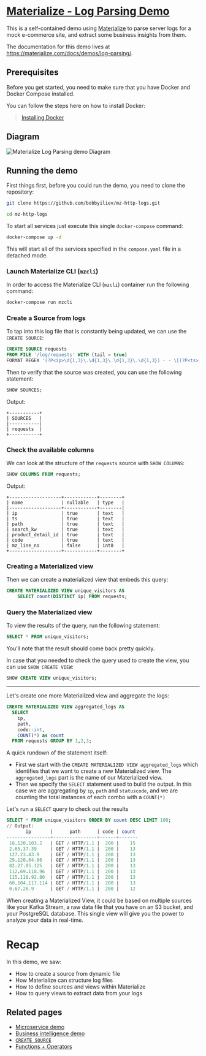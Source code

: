 # [Materialize - Log Parsing Demo](https://materialize.com/docs/demos/log-parsing/)

This is a self-contained demo using [Materialize](https://materialize.com) to parse server logs for a mock e-commerce site, and extract some business insights from them.

The documentation for this demo lives at <https://materialize.com/docs/demos/log-parsing/>.

## Prerequisites

Before you get started, you need to make sure that you have Docker and Docker Compose installed.

You can follow the steps here on how to install Docker:

> [Installing Docker](https://materialize.com/docs/third-party/docker/)

## Diagram

![Materialize Log Parsing demo Diagram](https://materialize.com/docs/images/demos/log_parsing_architecture_diagram.png)

## Running the demo

First things first, before you could run the demo, you need to clone the repository:

```bash
git clone https://github.com/bobbyiliev/mz-http-logs.git

cd mz-http-logs
```

To start all services just execute this single `docker-compose` command:

```bash
docker-compose up -d
```

This will start all of the services specified in the `compose.yaml` file in a detached mode.

### Launch Materialize CLI (`mzcli`)

In order to access the Materialize CLI (`mzcli`) container run the following command:

```bash
docker-compose run mzcli
```

### Create a Source from logs

To tap into this log file that is constantly being updated, we can use the `CREATE SOURCE`:

```sql
CREATE SOURCE requests
FROM FILE '/log/requests' WITH (tail = true)
FORMAT REGEX '(?P<ip>\d{1,3}\.\d{1,3}\.\d{1,3}\.\d{1,3}) - - \[(?P<ts>[^]]+)\] "(?P<path>(?:GET /search/\?kw=(?P<search_kw>[^ ]*) HTTP/\d\.\d)|(?:GET /detail/(?P<product_detail_id>[a-zA-Z0-9]+) HTTP/\d\.\d)|(?:[^"]+))" (?P<code>\d{3}) -';
```

Then to verify that the source was created, you can use the following statement:

```sql
SHOW SOURCES;
```

Output:

```
+-----------+
| SOURCES   |
|-----------|
| requests  |
+-----------+
```

### Check the available columns

We can look at the structure of the `requests` source with `SHOW COLUMNS`:

```sql
SHOW COLUMNS FROM requests;
```

Output:

```
+-------------------+------------+--------+
| name              | nullable   | type   |
|-------------------+------------+--------|
| ip                | true       | text   |
| ts                | true       | text   |
| path              | true       | text   |
| search_kw         | true       | text   |
| product_detail_id | true       | text   |
| code              | true       | text   |
| mz_line_no        | false      | int8   |
+-------------------+------------+--------+
```

### Creating a Materialized view

Then we can create a materialized view that embeds this query:

```sql
CREATE MATERIALIZED VIEW unique_visitors AS
    SELECT count(DISTINCT ip) FROM requests;
```

### Query the Materialized view

To view the results of the query, run the following statement:

```sql
SELECT * FROM unique_visitors;
```

You’ll note that the result should come back pretty quickly.

In case that you needed to check the query used to create the view, you can use `SHOW CREATE VIEW`:

```sql
SHOW CREATE VIEW unique_visitors;
```

---

Let's create one more Materialized view and aggregate the logs:

```sql
CREATE MATERIALIZED VIEW aggregated_logs AS
  SELECT
    ip,
    path,
    code::int,
    COUNT(*) as count
  FROM requests GROUP BY 1,2,3;
```

A quick rundown of the statement itself:

- First we start with the `CREATE MATERIALIZED VIEW aggregated_logs` which identifies that we want to create a new Materialized view. The `aggregated_logs` part is the name of our Materialized view.
- Then we specify the `SELECT` statement used to build the output. In this case we are aggregating by `ip`, `path` and `statuscode`, and we are counting the total instances of each combo with a `COUNT(*)`

Let's run a `SELECT` query to check out the results

```sql
SELECT * FROM unique_visitors ORDER BY count DESC LIMIT 100;
// Output:
       ip       |      path      | code | count
----------------+----------------+------+-------
 18.120.103.2   | GET / HTTP/1.1 |  200 |    15
 2.65.37.39     | GET / HTTP/1.1 |  200 |    13
 127.23.43.9    | GET / HTTP/1.1 |  200 |    13
 29.120.64.86   | GET / HTTP/1.1 |  200 |    13
 82.27.85.125   | GET / HTTP/1.1 |  200 |    13
 112.69.118.96  | GET / HTTP/1.1 |  200 |    13
 115.118.92.80  | GET / HTTP/1.1 |  200 |    13
 60.104.117.114 | GET / HTTP/1.1 |  200 |    13
 0.67.28.9      | GET / HTTP/1.1 |  200 |    12
```

When creating a Materialized View, it could be based on multiple sources like your Kafka Stream, a raw data file that you have on an S3 bucket, and your PostgreSQL database. This single view will give you the power to analyze your data in real-time.

# Recap

In this demo, we saw:

- How to create a source from dynamic file
- How Materialize can structure log files
- How to define sources and views within Materialize
- How to query views to extract data from your logs

## Related pages

- [Microservice demo](https://materialize.com/docs/demos/microservice)
- [Business intelligence demo](https://materialize.com/docs/demos/business-intelligence)
- [`CREATE SOURCE`](https://materialize.com/docs/sql/create-source)
- [Functions + Operators](https://materialize.com/docs/sql/functions)
